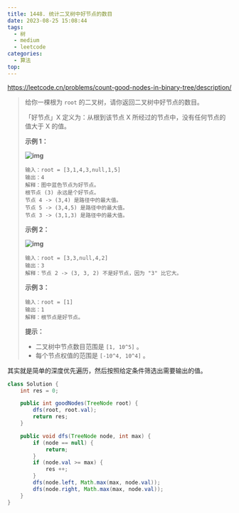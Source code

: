 ```yaml
---
title: 1448. 统计二叉树中好节点的数目
date: 2023-08-25 15:08:44
tags:
  - 树
  - medium
  - leetcode
categories:
  - 算法
top:
---
```


https://leetcode.cn/problems/count-good-nodes-in-binary-tree/description/

<!-- more -->

> 给你一棵根为 `root` 的二叉树，请你返回二叉树中好节点的数目。
>
> 「好节点」X 定义为：从根到该节点 X 所经过的节点中，没有任何节点的值大于 X 的值。
>
>  
>
> **示例 1：**
>
> **![img](https://images.orkva.com/images/2023/08/25/test_sample_1.png)**
>
> ```
> 输入：root = [3,1,4,3,null,1,5]
> 输出：4
> 解释：图中蓝色节点为好节点。
> 根节点 (3) 永远是个好节点。
> 节点 4 -> (3,4) 是路径中的最大值。
> 节点 5 -> (3,4,5) 是路径中的最大值。
> 节点 3 -> (3,1,3) 是路径中的最大值。
> ```
>
> **示例 2：**
>
> **![img](https://images.orkva.com/images/2023/08/25/test_sample_2.png)**
>
> ```
> 输入：root = [3,3,null,4,2]
> 输出：3
> 解释：节点 2 -> (3, 3, 2) 不是好节点，因为 "3" 比它大。
> ```
>
> **示例 3：**
>
> ```
> 输入：root = [1]
> 输出：1
> 解释：根节点是好节点。
> ```
>
>  
>
> **提示：**
>
> - 二叉树中节点数目范围是 `[1, 10^5]` 。
> - 每个节点权值的范围是 `[-10^4, 10^4]` 。

其实就是简单的深度优先遍历，然后按照给定条件筛选出需要输出的值。

```java
class Solution {
    int res = 0;

    public int goodNodes(TreeNode root) {
        dfs(root, root.val);
        return res;
    }

    public void dfs(TreeNode node, int max) {
        if (node == null) {
            return;
        }
        if (node.val >= max) {
            res ++;
        }
        dfs(node.left, Math.max(max, node.val));
        dfs(node.right, Math.max(max, node.val));
    }
}
```

